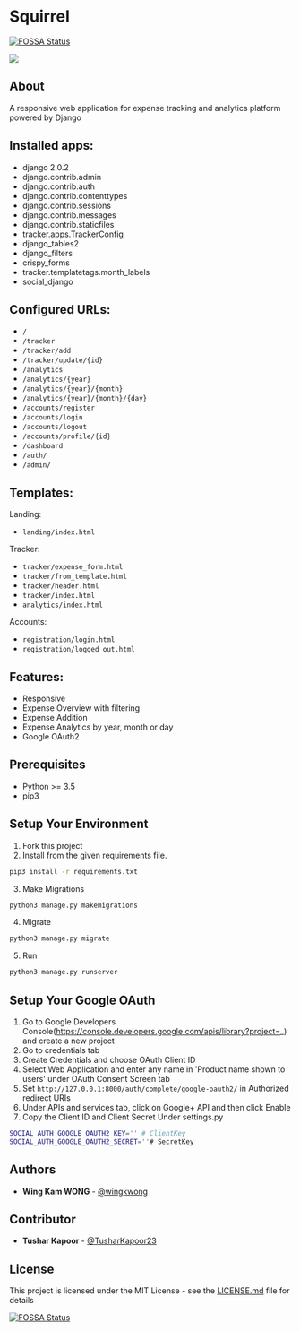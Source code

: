 # Squirrel
[![FOSSA Status](https://app.fossa.io/api/projects/git%2Bgithub.com%2Fwingkwong%2Fsquirrel.svg?type=shield)](https://app.fossa.io/projects/git%2Bgithub.com%2Fwingkwong%2Fsquirrel?ref=badge_shield)


![](https://preview.ibb.co/b7GTNS/image.png)

## About
A responsive web application for expense tracking and analytics platform powered by Django

## Installed apps:
* django 2.0.2
* django.contrib.admin
* django.contrib.auth
* django.contrib.contenttypes
* django.contrib.sessions
* django.contrib.messages
* django.contrib.staticfiles
* tracker.apps.TrackerConfig
* django_tables2
* django_filters
* crispy_forms
* tracker.templatetags.month_labels
* social_django

## Configured URLs:

* ``/``
* ``/tracker``
* ``/tracker/add``
* ``/tracker/update/{id}``
* ``/analytics``
* ``/analytics/{year}``
* ``/analytics/{year}/{month}``
* ``/analytics/{year}/{month}/{day}``
* ``/accounts/register``
* ``/accounts/login``
* ``/accounts/logout``
* ``/accounts/profile/{id}``
* ``/dashboard``
* ``/auth/``
* ``/admin/``

## Templates:

Landing:
* ``landing/index.html``

Tracker:
* ``tracker/expense_form.html``
* ``tracker/from_template.html``
* ``tracker/header.html``
* ``tracker/index.html``
* ``analytics/index.html``

Accounts:
* ``registration/login.html``
* ``registration/logged_out.html``

## Features:

* Responsive
* Expense Overview with filtering
* Expense Addition
* Expense Analytics by year, month or day
* Google OAuth2

## Prerequisites

- Python >= 3.5
- pip3

## Setup Your Environment
1. Fork this project
2. Install from the given requirements file.
```bash
pip3 install -r requirements.txt
```
3. Make Migrations
```bash
python3 manage.py makemigrations
```
4. Migrate
```bash
python3 manage.py migrate
```
5. Run
```bash
python3 manage.py runserver
```

## Setup Your Google OAuth
1. Go to Google Developers Console(https://console.developers.google.com/apis/library?project=_) and create a new project
2. Go to credentials tab
3. Create Credentials and choose OAuth Client ID
4. Select Web Application and enter any name in 'Product name shown to users' under OAuth Consent Screen tab
5. Set `http://127.0.0.1:8000/auth/complete/google-oauth2/` in Authorized redirect URIs
6. Under APIs and services tab, click on Google+ API and then click Enable
7. Copy the Client ID and Client Secret Under settings.py
```bash
SOCIAL_AUTH_GOOGLE_OAUTH2_KEY='' # ClientKey
SOCIAL_AUTH_GOOGLE_OAUTH2_SECRET=''# SecretKey
```

## Authors

* **Wing Kam WONG** -  [@wingkwong](https://github.com/wingkwong)

## Contributor

* **Tushar Kapoor** -  [@TusharKapoor23](https://github.com/TusharKapoor23)

## License

This project is licensed under the MIT License - see the [LICENSE.md](LICENSE.md) file for details

[![FOSSA Status](https://app.fossa.io/api/projects/git%2Bgithub.com%2Fwingkwong%2Fsquirrel.svg?type=large)](https://app.fossa.io/projects/git%2Bgithub.com%2Fwingkwong%2Fsquirrel?ref=badge_large)
